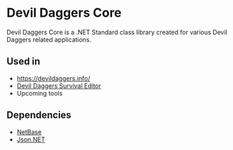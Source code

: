 # Devil Daggers Core

Devil Daggers Core is a .NET Standard class library created for various Devil Daggers related applications.

## Used in

- https://devildaggers.info/
- [Devil Daggers Survival Editor](https://bitbucket.org/NoahStolk/devildaggerssurvivaleditor/src/master/)
- Upcoming tools

## Dependencies

- [NetBase](https://bitbucket.org/NoahStolk/netbase)
- [Json.NET](https://www.newtonsoft.com/json)
